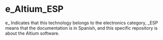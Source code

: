 # e_Altium_ESP
e_ Indicates that this technology belongs to the electronics category, _ESP means that the documentation is in Spanish, and this specific repository is about the Altium software.

